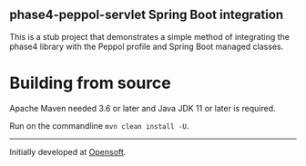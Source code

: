 ## phase4-peppol-servlet Spring Boot integration

This is a stub project that demonstrates a simple method of integrating the phase4 library with the Peppol profile and Spring Boot managed classes.

# Building from source

Apache Maven needed 3.6 or later and Java JDK 11 or later is required.

Run on the commandline `mvn clean install -U`.

---
Initially developed at <a href="https://www.opensoft.pt">Opensoft</a>.
